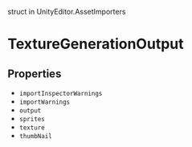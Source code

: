 struct in UnityEditor.AssetImporters
# TextureGenerationOutput

## Properties
- `importInspectorWarnings`
- `importWarnings`
- `output`
- `sprites`
- `texture`
- `thumbNail`
